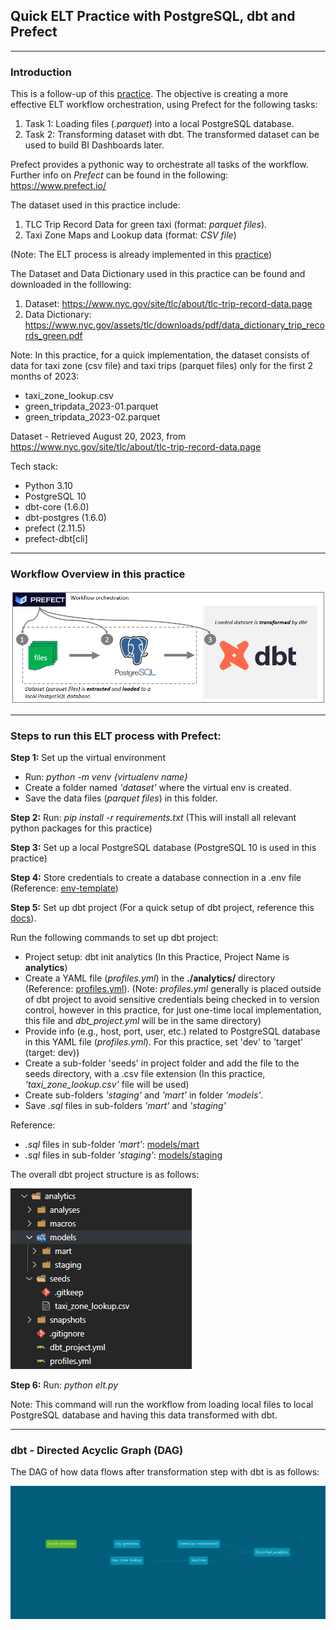 ## Quick ELT Practice with PostgreSQL, dbt and Prefect
---

### Introduction
This is a follow-up of this [practice](https://github.com/DoThNg/Data-Engineering-Projects/tree/main/1_PostgreSQL_ETL). The objective is creating a more effective ELT workflow orchestration, using Prefect for the following tasks:
1. Task 1: Loading files (*.parquet*) into a local PostgreSQL database.
2. Task 2: Transforming dataset with dbt. The transformed dataset can be used to build BI Dashboards later.

Prefect provides a pythonic way to orchestrate all tasks of the workflow. Further info on *Prefect* can be found in the following: https://www.prefect.io/


The dataset used in this practice include:
1. TLC Trip Record Data for green taxi (format: *parquet files*).
2. Taxi Zone Maps and Lookup data (format: *CSV file*)

(Note: The ELT process is already implemented in this [practice](https://github.com/DoThNg/Data-Engineering-Projects/tree/main/1_PostgreSQL_ETL))

The Dataset and Data Dictionary used in this practice can be found and downloaded in the folllowing: 
1. Dataset: https://www.nyc.gov/site/tlc/about/tlc-trip-record-data.page
2. Data Dictionary: https://www.nyc.gov/assets/tlc/downloads/pdf/data_dictionary_trip_records_green.pdf

Note: In this practice, for a quick implementation, the dataset consists of data for taxi zone (csv file) and taxi trips (parquet files) only for the first 2 months of 2023:
- taxi_zone_lookup.csv
- green_tripdata_2023-01.parquet
- green_tripdata_2023-02.parquet 

Dataset - Retrieved August 20, 2023, from https://www.nyc.gov/site/tlc/about/tlc-trip-record-data.page

Tech stack:
- Python 3.10
- PostgreSQL 10
- dbt-core (1.6.0)
- dbt-postgres (1.6.0)
- prefect (2.11.5)
- prefect-dbt[cli]

---
### Workflow Overview in this practice

  ![workflow](https://github.com/DoThNg/Data-Engineering-Projects/blob/main/2_ELT_Prefect/docs/project_workflow.png)

---

### Steps to run this ELT process with Prefect:
**Step 1:** Set up the virtual environment
- Run: *python -m venv {virtualenv name}* 
- Create a folder named *'dataset'* where the virtual env is created. 
- Save the data files (*parquet files*) in this folder. 

**Step 2:** Run: *pip install -r requirements.txt* (This will install all relevant python packages for this practice)

**Step 3:** Set up a local PostgreSQL database (PostgreSQL 10 is used in this practice)

**Step 4:** Store credentials to create a database connection in a .env file (Reference: [env-template](https://github.com/DoThNg/Data-Engineering-Projects/blob/main/2_ELT_Prefect/env-template))

**Step 5:** Set up dbt project (For a quick setup of dbt project, reference this [docs](https://docs.getdbt.com/quickstarts/manual-install?step=2)). 

Run the following commands to set up dbt project: 
- Project setup: dbt init analytics (In this Practice, Project Name is **analytics**)
- Create a YAML file (*profiles.yml*) in the **./analytics/** directory (Reference: [profiles.yml](https://github.com/DoThNg/Data-Engineering-Projects/blob/main/2_ELT_Prefect/analytics/profiles.yml)). (Note: *profiles.yml* generally is placed outside of dbt project to avoid sensitive credentials being checked in to version control, however in this practice, for just one-time local implementation, this file and *dbt_project.yml* will be in the same directory)
- Provide info (e.g., host, port, user, etc.) related to PostgreSQL database in this YAML file (*profiles.yml*). For this practice, set 'dev' to 'target' (target: dev))
- Create a sub-folder 'seeds' in project folder and add the file to the seeds directory, with a .csv file extension (In this practice, *'taxi_zone_lookup.csv'* file will be used)
- Create sub-folders *'staging'* and *'mart'* in folder *'models'*.
- Save *.sql* files in sub-folders *'mart'* and *'staging'*

Reference:
 -  *.sql* files in sub-folder *'mart'*: [models/mart](https://github.com/DoThNg/Data-Engineering-Projects/tree/main/2_ELT_Prefect/analytics/models/mart)
 - *.sql* files in sub-folder *'staging'*: [models/staging](https://github.com/DoThNg/Data-Engineering-Projects/tree/main/2_ELT_Prefect/analytics/models/staging)

The overall dbt project structure is as follows:

  ![dbt project structure](https://github.com/DoThNg/Data-Engineering-Projects/blob/main/2_ELT_Prefect/docs/dbt_project_structure.png)

**Step 6:** Run: *python elt.py*

Note: This command will run the workflow from loading local files to local PostgreSQL database and having this data transformed with dbt.

---

### dbt - Directed Acyclic Graph (DAG) 
The DAG of how data flows after transformation step with dbt is as follows:

![dbt project dag](https://github.com/DoThNg/Data-Engineering-Projects/blob/main/1_PostgreSQL_ETL/docs/dbt-dag.png)
